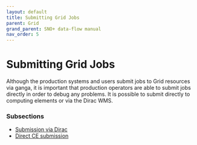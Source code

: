 ```yaml
---
layout: default
title: Submitting Grid Jobs
parent: Grid
grand_parent: SNO+ data-flow manual
nav_order: 5
---
```


# Submitting Grid Jobs

Although the production systems and users submit jobs to Grid resources via ganga, it is important that production operators are able to submit jobs directly in order to debug any problems. It is possible to submit directly to computing elements or via the Dirac WMS. 

### Subsections
* [Submission via Dirac](./submission_via_dirac.md)
* [Direct CE submission](./direct_ce_submission.md)
